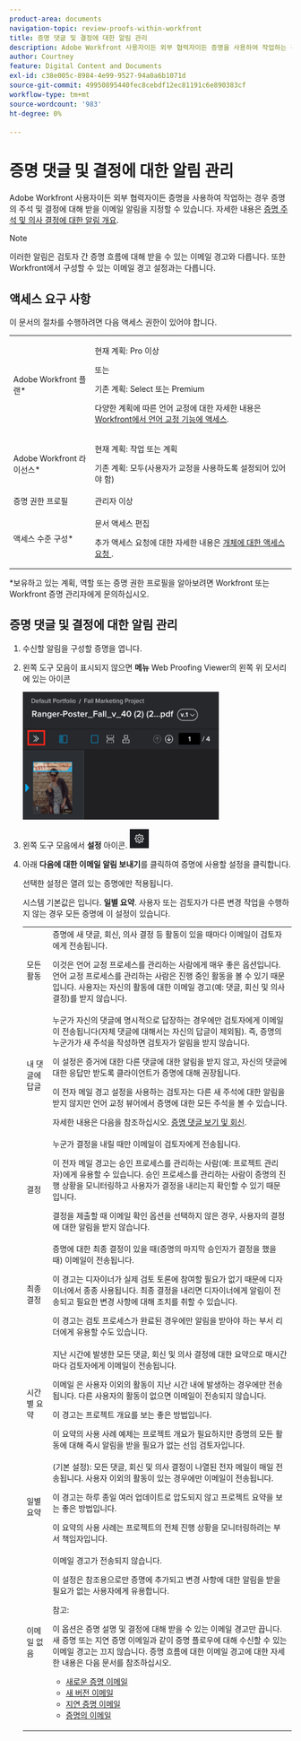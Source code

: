 ```yaml
---
product-area: documents
navigation-topic: review-proofs-within-workfront
title: 증명 댓글 및 결정에 대한 알림 관리
description: Adobe Workfront 사용자이든 외부 협력자이든 증명을 사용하여 작업하는 경우 증명의 주석 및 결정에 대해 받을 이메일 알림을 지정할 수 있습니다. 자세한 내용은 알림 에서 증명 설명 및 결정 개요를 참조하십시오.
author: Courtney
feature: Digital Content and Documents
exl-id: c38e005c-8984-4e99-9527-94a0a6b1071d
source-git-commit: 49950895440fec8cebdf12ec81191c6e890383cf
workflow-type: tm+mt
source-wordcount: '983'
ht-degree: 0%

---
```


# 증명 댓글 및 결정에 대한 알림 관리

Adobe Workfront 사용자이든 외부 협력자이든 증명을 사용하여 작업하는 경우 증명의 주석 및 결정에 대해 받을 이메일 알림을 지정할 수 있습니다. 자세한 내용은 [증명 주석 및 의사 결정에 대한 알림 개요](../../../review-and-approve-work/proofing/proofing-overview/notifications-proof-comments-decisions.md).

>[!NOTE]
>
>이러한 알림은 검토자 간 증명 흐름에 대해 받을 수 있는 이메일 경고와 다릅니다. 또한 Workfront에서 구성할 수 있는 이메일 경고 설정과는 다릅니다. 

## 액세스 요구 사항

이 문서의 절차를 수행하려면 다음 액세스 권한이 있어야 합니다.

<table style="table-layout:auto"> 
 <col> 
 <col> 
 <tbody> 
  <tr> 
   <td role="rowheader">Adobe Workfront 플랜*</td> 
   <td> <p>현재 계획: Pro 이상</p> <p>또는</p> <p>기존 계획: Select 또는 Premium</p> <p>다양한 계획에 따른 언어 교정에 대한 자세한 내용은 <a href="/help/quicksilver/administration-and-setup/manage-workfront/configure-proofing/access-to-proofing-functionality.md" class="MCXref xref">Workfront에서 언어 교정 기능에 액세스</a>.</p> </td> 
  </tr> 
  <tr> 
   <td role="rowheader">Adobe Workfront 라이선스*</td> 
   <td> <p>현재 계획: 작업 또는 계획</p> <p>기존 계획: 모두(사용자가 교정을 사용하도록 설정되어 있어야 함)</p> </td> 
  </tr> 
  <tr> 
   <td role="rowheader">증명 권한 프로필 </td> 
   <td>관리자 이상</td> 
  </tr> 
  <tr> 
   <td role="rowheader">액세스 수준 구성*</td> 
   <td> <p>문서 액세스 편집</p> <p>추가 액세스 요청에 대한 자세한 내용은 <a href="../../../workfront-basics/grant-and-request-access-to-objects/request-access.md" class="MCXref xref">개체에 대한 액세스 요청 </a>.</p> </td> 
  </tr> 
 </tbody> 
</table>

&#42;보유하고 있는 계획, 역할 또는 증명 권한 프로필을 알아보려면 Workfront 또는 Workfront 증명 관리자에게 문의하십시오.

## 증명 댓글 및 결정에 대한 알림 관리

1. 수신할 알림을 구성할 증명을 엽니다.
1. 왼쪽 도구 모음이 표시되지 않으면 **메뉴** Web Proofing Viewer의 왼쪽 위 모서리에 있는 아이콘

   ![Menu_icon_in_Proofing_Viewer.png](assets/menu-icon-in-proofing-viewer-350x228.png)

1. 왼쪽 도구 모음에서 **설정** 아이콘. ![Settings_icon.png](assets/settings-icon.png)

1. 아래 **다음에 대한 이메일 알림 보내기**&#x200B;를 클릭하여 증명에 사용할 설정을 클릭합니다.

   선택한 설정은 열려 있는 증명에만 적용됩니다.

   시스템 기본값은 입니다. **일별 요약**. 사용자 또는 검토자가 다른 변경 작업을 수행하지 않는 경우 모든 증명에 이 설정이 있습니다.

   <table style="table-layout:auto"> 
    <col> 
    <col> 
    <tbody> 
     <tr> 
      <td role="rowheader">모든 활동</td> 
      <td>증명에 새 댓글, 회신, 의사 결정 등 활동이 있을 때마다 이메일이 검토자에게 전송됩니다.<br><p>이것은 언어 교정 프로세스를 관리하는 사람에게 매우 좋은 옵션입니다. 언어 교정 프로세스를 관리하는 사람은 진행 중인 활동을 볼 수 있기 때문입니다. 사용자는 자신의 활동에 대한 이메일 경고(예: 댓글, 회신 및 의사 결정)를 받지 않습니다.</p></td> 
     </tr> 
     <tr> 
      <td role="rowheader">내 댓글에 답글</td> 
      <td>누군가 자신의 댓글에 명시적으로 답장하는 경우에만 검토자에게 이메일이 전송됩니다(자체 댓글에 대해서는 자신의 답글이 제외됨). 즉, 증명의 누군가가 새 주석을 작성하면 검토자가 알림을 받지 않습니다.<p>이 설정은 증거에 대한 다른 댓글에 대한 알림을 받지 않고, 자신의 댓글에 대한 응답만 받도록 클라이언트가 증명에 대해 권장됩니다.</p><p>이 전자 메일 경고 설정을 사용하는 검토자는 다른 새 주석에 대한 알림을 받지 않지만 언어 교정 뷰어에서 증명에 대한 모든 주석을 볼 수 있습니다.<br></p><p>자세한 내용은 다음을 참조하십시오. <a href="../../../review-and-approve-work/proofing/reviewing-proofs-within-workfront/comment-on-a-proof/view-proof-comments.md" class="MCXref xref">증명 댓글 보기 및 회신</a>.</p></td> 
     </tr> 
     <tr> 
      <td role="rowheader">결정</td> 
      <td>누군가 결정을 내릴 때만 이메일이 검토자에게 전송됩니다.<br><p>이 전자 메일 경고는 승인 프로세스를 관리하는 사람(예: 프로젝트 관리자)에게 유용할 수 있습니다. 승인 프로세스를 관리하는 사람이 증명의 진행 상황을 모니터링하고 사용자가 결정을 내리는지 확인할 수 있기 때문입니다.<br></p><p>결정을 제출할 때 이메일 확인 옵션을 선택하지 않은 경우, 사용자의 결정에 대한 알림을 받지 않습니다.</p></td> 
     </tr> 
     <tr> 
      <td role="rowheader">최종 결정</td> 
      <td>증명에 대한 최종 결정이 있을 때(증명의 마지막 승인자가 결정을 했을 때) 이메일이 전송됩니다.<br><p>이 경고는 디자이너가 실제 검토 토론에 참여할 필요가 없기 때문에 디자이너에서 종종 사용됩니다. 최종 결정을 내리면 디자이너에게 알림이 전송되고 필요한 변경 사항에 대해 조치를 취할 수 있습니다.<br></p><p>이 경고는 검토 프로세스가 완료된 경우에만 알림을 받아야 하는 부서 리더에게 유용할 수도 있습니다.</p></td> 
     </tr> 
     <tr> 
      <td role="rowheader">시간별 요약</td> 
      <td>지난 시간에 발생한 모든 댓글, 회신 및 의사 결정에 대한 요약으로 매시간마다 검토자에게 이메일이 전송됩니다.<br><p>이메일 은 사용자 이외의 활동이 지난 시간 내에 발생하는 경우에만 전송됩니다. 다른 사용자의 활동이 없으면 이메일이 전송되지 않습니다.<br></p><p>이 경고는 프로젝트 개요를 보는 좋은 방법입니다.<br></p><p>이 요약의 사용 사례 예제는 프로젝트 개요가 필요하지만 증명의 모든 활동에 대해 즉시 알림을 받을 필요가 없는 선임 검토자입니다.</p></td> 
     </tr> 
     <tr> 
      <td role="rowheader">일별 요약</td> 
      <td>(기본 설정): 모든 댓글, 회신 및 의사 결정이 나열된 전자 메일이 매일 전송됩니다. 사용자 이외의 활동이 있는 경우에만 이메일이 전송됩니다.<br><p>이 경고는 하루 종일 여러 업데이트로 압도되지 않고 프로젝트 요약을 보는 좋은 방법입니다.<br></p><p>이 요약의 사용 사례는 프로젝트의 전체 진행 상황을 모니터링하려는 부서 책임자입니다.<br></p></td> 
     </tr> 
     <tr> 
      <td role="rowheader">이메일 없음</td> 
      <td>이메일 경고가 전송되지 않습니다.<br><p>이 설정은 참조용으로만 증명에 추가되고 변경 사항에 대한 알림을 받을 필요가 없는 사용자에게 유용합니다.</p><p>참고: <p>이 옵션은 증명 설명 및 결정에 대해 받을 수 있는 이메일 경고만 끕니다. 새 증명 또는 지연 증명 이메일과 같이 증명 플로우에 대해 수신할 수 있는 이메일 경고는 끄지 않습니다. 증명 흐름에 대한 이메일 경고에 대한 자세한 내용은 다음 문서를 참조하십시오. </p>
        <ul>
         <li><a href="../../../workfront-proof/wp-emailsntfctns/proof-notifications-and-reminders/new-proof-email.md" class="MCXref xref">새로운 증명 이메일</a></li>
         <li><a href="../../../workfront-proof/wp-emailsntfctns/proof-notifications-and-reminders/new-version-email.md" class="MCXref xref">새 버전 이메일</a></li>
         <li><a href="../../../workfront-proof/wp-emailsntfctns/proof-notifications-and-reminders/late-proof-email.md" class="MCXref xref">지연 증명 이메일</a></li>
         <li><a href="../../../workfront-proof/wp-emailsntfctns/proof-notifications-and-reminders/proof-made-email.md" class="MCXref xref">증명의 이메일</a></li>
        </ul></p></td> 
     </tr> 
    </tbody> 
   </table>

